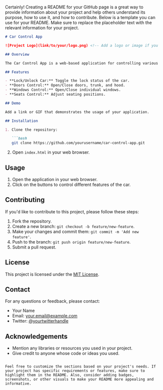 Certainly! Creating a README for your GitHub page is a great way to provide information about your project and help others understand its purpose, how to use it, and how to contribute. Below is a template you can use for your README. Make sure to replace the placeholder text with the relevant information for your project.

```markdown
# Car Control App

![Project Logo](link/to/your/logo.png) <!-- Add a logo or image if you have one -->

## Overview

The Car Control App is a web-based application for controlling various features of a car, including locking/unlocking doors, opening/closing windows, and adjusting seats.

## Features

- **Lock/Unlock Car:** Toggle the lock status of the car.
- **Doors Control:** Open/Close doors, trunk, and hood.
- **Windows Control:** Open/Close individual windows.
- **Seats Control:** Adjust seating positions.

## Demo

Add a link or GIF that demonstrates the usage of your application.

## Installation

1. Clone the repository:

   ```bash
   git clone https://github.com/yourusername/car-control-app.git
   ```

2. Open `index.html` in your web browser.

## Usage

1. Open the application in your web browser.
2. Click on the buttons to control different features of the car.

## Contributing

If you'd like to contribute to this project, please follow these steps:

1. Fork the repository.
2. Create a new branch: `git checkout -b feature/new-feature`.
3. Make your changes and commit them: `git commit -m 'Add new feature'`.
4. Push to the branch: `git push origin feature/new-feature`.
5. Submit a pull request.

## License

This project is licensed under the [MIT License](LICENSE).

## Contact

For any questions or feedback, please contact:

- Your Name
- Email: your.email@example.com
- Twitter: [@yourtwitterhandle](https://twitter.com/yourtwitterhandle)

## Acknowledgements

- Mention any libraries or resources you used in your project.
- Give credit to anyone whose code or ideas you used.

```

Feel free to customize the sections based on your project's needs. If your project has specific requirements or features, make sure to highlight them in the README. Also, consider adding badges, screenshots, or other visuals to make your README more appealing and informative.
